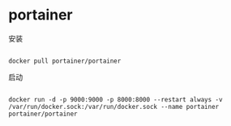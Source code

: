 

# portainer

 

安装

 

```

docker pull portainer/portainer

```

 

启动

 

```

docker run -d -p 9000:9000 -p 8000:8000 --restart always -v /var/run/docker.sock:/var/run/docker.sock --name portainer portainer/portainer

```





